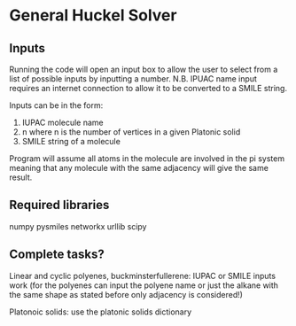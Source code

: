 # General Huckel Solver

## Inputs

Running the code will open an input box to allow the user to select from a 
list of possible inputs by inputting a number.
N.B. IPUAC name input requires an internet connection to allow it to be
converted to a SMILE string.

Inputs can be in the form:
  1. IUPAC molecule name
  2. n where n is the number of vertices in a given Platonic solid
  3. SMILE string of a molecule
 
Program will assume all atoms in the molecule are involved in the pi system
meaning that any molecule with the same adjacency will give the same result.

## Required libraries
numpy
pysmiles
networkx
urllib
scipy

## Complete tasks?

Linear and cyclic polyenes, buckminsterfullerene: IUPAC or SMILE inputs work
(for the polyenes can input the polyene name or just the alkane with the same
shape as stated before only adjacency is considered!)

Platonoic solids: use the platonic solids dictionary
